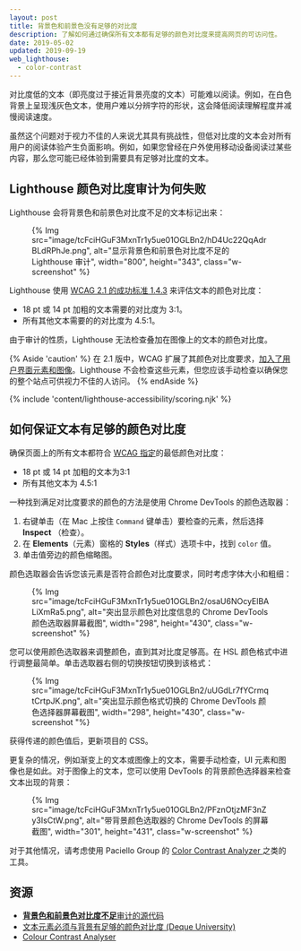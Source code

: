 ```yaml
---
layout: post
title: 背景色和前景色没有足够的对比度
description: 了解如何通过确保所有文本都有足够的颜色对比度来提高网页的可访问性。
date: 2019-05-02
updated: 2019-09-19
web_lighthouse:
  - color-contrast
---
```


对比度低的文本（即亮度过于接近背景亮度的文本）可能难以阅读。例如，在白色背景上呈现浅灰色文本，使用户难以分辨字符的形状，这会降低阅读理解程度并减慢阅读速度。

虽然这个问题对于视力不佳的人来说尤其具有挑战性，但低对比度的文本会对所有用户的阅读体验产生负面影响。例如，如果您曾经在户外使用移动设备阅读过某些内容，那么您可能已经体验到需要具有足够对比度的文本。

## Lighthouse 颜色对比度审计为何失败

Lighthouse 会将背景色和前景色对比度不足的文本标记出来：

<figure class="w-figure">{% Img src="image/tcFciHGuF3MxnTr1y5ue01OGLBn2/hD4Uc22QqAdrBLdRPhJe.png", alt="显示背景色和前景色对比度不足的 Lighthouse 审计", width="800", height="343", class="w-screenshot" %}</figure>

Lighthouse 使用 <a href="https://www.w3.org/TR/WCAG21/#contrast-minimum" rel="noopener">WCAG 2.1 的成功标准 1.4.3</a> 来评估文本的颜色对比度：

- 18 pt 或 14 pt 加粗的文本需要的对比度为 3:1。
- 所有其他文本需要的的对比度为 4.5:1。

由于审计的性质，Lighthouse 无法检查叠加在图像上的文本的颜色对比度。

{% Aside 'caution' %} 在 2.1 版中，WCAG 扩展了其颜色对比度要求，[加入了用户界面元素和图像](https://www.w3.org/TR/WCAG21/#non-text-contrast)。Lighthouse 不会检查这些元素，但您应该手动检查以确保您的整个站点可供视力不佳的人访问。 {% endAside %}

{% include 'content/lighthouse-accessibility/scoring.njk' %}

## 如何保证文本有足够的颜色对比度

确保页面上的所有文本都符合 <a href="https://www.w3.org/TR/WCAG21/#contrast-minimum" rel="noopener">WCAG 指定</a>的最低颜色对比度：

- 18 pt 或 14 pt 加粗的文本为3:1
- 所有其他文本为 4.5:1

一种找到满足对比度要求的颜色的方法是使用 Chrome DevTools 的颜色选取器：

1. 右键单击（在 Mac 上按住 `Command` 键单击）要检查的元素，然后选择 **Inspect** （检查）。
2. 在 **Elements**（元素）窗格的 **Styles**（样式）选项卡中，找到 `color` 值。
3. 单击值旁边的颜色缩略图。

颜色选取器会告诉您该元素是否符合颜色对比度要求，同时考虑字体大小和粗细：

<figure class="w-figure">{% Img src="image/tcFciHGuF3MxnTr1y5ue01OGLBn2/osaU6NOcyElBALiXmRa5.png", alt="突出显示颜色对比度信息的 Chrome DevTools 颜色选取器屏幕截图", width="298", height="430", class="w-screenshot" %}</figure>

您可以使用颜色选取器来调整颜色，直到其对比度足够高。在 HSL 颜色格式中进行调整最简单。单击选取器右侧的切换按钮切换到该格式：

<figure class="w-figure">{% Img src="image/tcFciHGuF3MxnTr1y5ue01OGLBn2/uUGdLr7fYCrmqtCrtpJK.png", alt="突出显示颜色格式切换的 Chrome DevTools 颜色选择器屏幕截图", width="298", height="430", class="w-screenshot "%}</figure>

获得传递的颜色值后，更新项目的 CSS。

更复杂的情况，例如渐变上的文本或图像上的文本，需要手动检查，UI 元素和图像也是如此。对于图像上的文本，您可以使用 DevTools 的背景颜色选择器来检查文本出现的背景：

<figure class="w-figure">{% Img src="image/tcFciHGuF3MxnTr1y5ue01OGLBn2/PFznOtjzMF3nZy3IsCtW.png", alt="带背景颜色选取器的 Chrome DevTools 的屏幕截图", width="301", height="431", class="w-screenshot" %}</figure>

对于其他情况，请考虑使用 Paciello Group 的 <a href="https://developer.paciellogroup.com/resources/contrastanalyser" rel="noopener">Color Contrast Analyzer  </a> 之类的工具。

## 资源

- <a href="https://github.com/GoogleChrome/lighthouse/blob/master/lighthouse-core/audits/accessibility/color-contrast.js" rel="noopener" class=""><strong class="_active_edit_href">背景色和前景色对比度不足</strong>审计的源代码</a>
- <a href="https://dequeuniversity.com/rules/axe/3.3/color-contrast" rel="noopener">文本元素必须与背景有足够的颜色对比度 (Deque University)</a>
- <a href="https://developer.paciellogroup.com/resources/contrastanalyser" rel="noopener">Colour Contrast Analyser</a>
